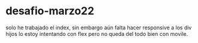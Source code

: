 # desafio-marzo22
solo he trabajado el index, sin embargo aún falta hacer responsive a los div hijos lo estoy intentando con flex pero no queda del todo bien con movile.
